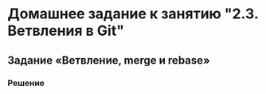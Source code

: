 # Домашнее задание к занятию "2.3. Ветвления в Git"

## Задание «Ветвление, merge и rebase»
### Решение
